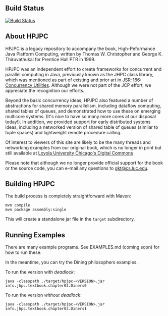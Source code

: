 Build Status
-------------

[![Build Status](https://travis-ci.org/LoyolaChicagoCode/hpjpc-source-java.svg?branch=master)](https://travis-ci.org/LoyolaChicagoCode/hpjpc-source-java)

About HPJPC
------------

HPJPC is a legacy repository to accompany the book, High-Peformance Java Platform Computing, written by Thomas W. Christopher and George K. Thiruvathukal for Prentice Hall PTR in 1999.

HPJPC was an independent effort to create frameworks for concurrent and parallel computing in Java, previously known as the JHPC class library, which was mentioned as part of existing and prior art in [JSR-166: Concurrency Utilities](https://jcp.org/en/jsr/detail?id=166). Although we were not part of the JCP effort, we appreciate the recognition our efforts.

Beyond the basic concurrency ideas, HPJPC also featured a number of abstractions for shared memory parallelism, including dataflow computing, shared tables of queues, and demonstrated how to use these on emerging multicore systems. (It's nice to have so many more cores at our disposal today!). In addition, we provided support for early distributed systems ideas, including a networked version of shared table of queues (similar to tuple spaces) and lightweight remote procedure calling.

Of interest to viewers of this site are likely to be the many threads and networking examples from our original book, which is no longer in print but still available at [Loyola University Chicago's Digital Commons](https://ecommons.luc.edu/cs_facpubs/3/.)

Please note that although we no longer provide official support for the book or the source code, you can e-mail any questions to gkt@cs.luc.edu.

Building HPJPC
----------------

The build process is completely straightforward with Maven:

```
mvn compile
mvn package assembly:single
```

This will create a standalone jar file in the `target` subdirectory.

Running Examples
-----------------

There are many example programs. See EXAMPLES.md (coming soon) for how to run these.

In the meantime, you can try the Dining philosophers examples.

To run the version with *deadlock*:

```
java -classpath ./target/hpjpc-<VERSION>.jar info.jhpc.textbook.chapter03.Diners0
```

To run the version *without deadlock*:

```
java -classpath ./target/hpjpc-<VERSION>.jar info.jhpc.textbook.chapter03.Diners1
```

